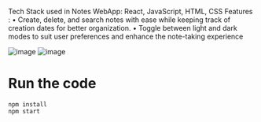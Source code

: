 Tech Stack used in Notes WebApp: React, JavaScript, HTML, CSS
Features :
• Create, delete, and search notes with ease while keeping track of creation dates for better organization.
• Toggle between light and dark modes to suit user preferences and enhance the note-taking experience  

![image](https://github.com/NavyaSingh2003/react-notes-app/assets/110404553/0361585e-0675-4cce-89ba-bc9d9dd48e8d)
![image](https://github.com/NavyaSingh2003/react-notes-app/assets/110404553/b0545330-c243-48bb-b95a-0876d1b0191e)


# Run the code
```
npm install
npm start
```
